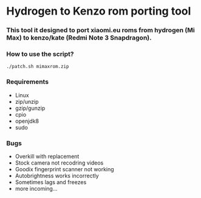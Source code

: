 # Hydrogen to Kenzo rom porting tool

### This tool it designed to port xiaomi.eu roms from hydrogen (Mi Max) to kenzo/kate (Redmi Note 3 Snapdragon).

### How to use the script?
`./patch.sh mimaxrom.zip`

### Requirements
* Linux
* zip/unzip
* gzip/gunzip
* cpio
* openjdk8
* sudo

### Bugs
* Overkill with replacement
* Stock camera not recodring videos
* Goodix fingerprint scanner not working
* Autobrightness works incorrectly
* Sometimes lags and freezes
* more incoming...

